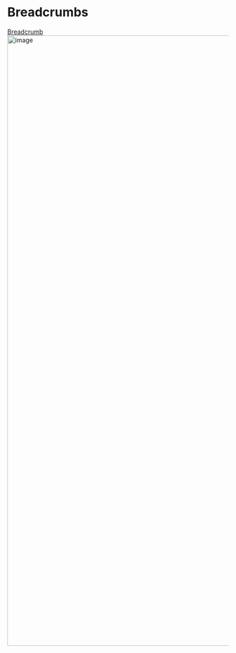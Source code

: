 # Breadcrumbs

[Breadcrumb](https://659ab31f19fbf1969f4320a3--papaya-fenglisu-672f0c.netlify.app/)
<img width="1388" alt="image" src="https://github.com/Dhanarajb/Breadcrumb_ReactJS/assets/88299676/33f7f6cb-a7b5-48ce-aff2-8788bffccdd7">
